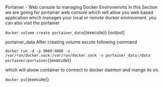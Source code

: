 Portainer - Web console to managing Docker Environemnts
In this Section we are goiing for portainer web console which will allow you web based application which manages your local or remote docker environment. you can also visit the portainer

`docker volume create portainer_data`{{execute}}
[output]

portainer_data
After creating volume excute following command

`docker run -d -p 9000:9000 -v /var/run/docker.sock:/var/run/docker.sock -v portainer_data:/data portainer/portainer`{{execute}}


which will aloow container to connect to docker daemon and mange its on.

`docker ps`{{execute}}
